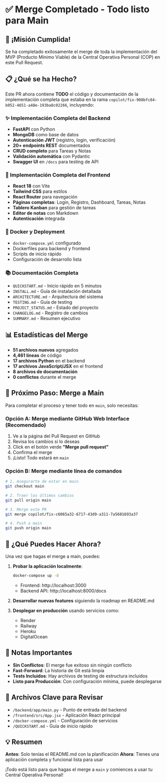 # ✅ Merge Completado - Todo listo para Main

## 🎉 ¡Misión Cumplida!

Se ha completado exitosamente el merge de toda la implementación del MVP (Producto Mínimo Viable) de la Central Operativa Personal (COP) en este Pull Request.

## 📋 ¿Qué se ha Hecho?

Este PR ahora contiene **TODO** el código y documentación de la implementación completa que estaba en la rama `copilot/fix-908bfc84-b052-4651-a48e-193ba8c02266`, incluyendo:

### ✨ Implementación Completa del Backend
- **FastAPI** con Python
- **MongoDB** como base de datos
- **Autenticación JWT** (registro, login, verificación)
- **20+ endpoints REST** documentados
- **CRUD completo** para Tareas y Notas
- **Validación automática** con Pydantic
- **Swagger UI** en `/docs` para testing de API

### 🎨 Implementación Completa del Frontend
- **React 18** con Vite
- **Tailwind CSS** para estilos
- **React Router** para navegación
- **Páginas completas**: Login, Registro, Dashboard, Tareas, Notas
- **Tablero Kanban** para gestión de tareas
- **Editor de notas** con Markdown
- **Autenticación** integrada

### 🐳 Docker y Deployment
- `docker-compose.yml` configurado
- Dockerfiles para backend y frontend
- Scripts de inicio rápido
- Configuración de desarrollo lista

### 📚 Documentación Completa
- `QUICKSTART.md` - Inicio rápido en 5 minutos
- `INSTALL.md` - Guía de instalación detallada
- `ARCHITECTURE.md` - Arquitectura del sistema
- `TESTING.md` - Guía de testing
- `PROJECT_STATUS.md` - Estado del proyecto
- `CHANGELOG.md` - Registro de cambios
- `SUMMARY.md` - Resumen ejecutivo

## 📊 Estadísticas del Merge

- **51 archivos nuevos** agregados
- **4,461 líneas** de código
- **17 archivos Python** en el backend
- **17 archivos JavaScript/JSX** en el frontend
- **8 archivos de documentación**
- **0 conflictos** durante el merge

## 🚀 Próximo Paso: Merge a Main

Para completar el proceso y tener todo en `main`, solo necesitas:

### Opción A: Merge mediante GitHub Web Interface (Recomendado)

1. Ve a la página del Pull Request en GitHub
2. Revisa los cambios si lo deseas
3. Click en el botón verde **"Merge pull request"**
4. Confirma el merge
5. ¡Listo! Todo estará en `main`

### Opción B: Merge mediante línea de comandos

```bash
# 1. Asegurarte de estar en main
git checkout main

# 2. Traer los últimos cambios
git pull origin main

# 3. Merge este PR
git merge copilot/fix-c6065a32-6717-43d9-a311-7a5601693a37

# 4. Push a main
git push origin main
```

## 🎯 ¿Qué Puedes Hacer Ahora?

Una vez que hagas el merge a main, puedes:

1. **Probar la aplicación localmente**:
   ```bash
   docker-compose up -d
   ```
   - Frontend: http://localhost:3000
   - Backend API: http://localhost:8000/docs

2. **Desarrollar nuevas features** siguiendo la roadmap en README.md

3. **Desplegar en producción** usando servicios como:
   - Render
   - Railway
   - Heroku
   - DigitalOcean

## 📝 Notas Importantes

- **Sin Conflictos**: El merge fue exitoso sin ningún conflicto
- **Fast-Forward**: La historia de Git está limpia
- **Tests Incluidos**: Hay archivos de testing de estructura incluidos
- **Listo para Producción**: Con configuración mínima, puede desplegarse

## 🔗 Archivos Clave para Revisar

- `/backend/app/main.py` - Punto de entrada del backend
- `/frontend/src/App.jsx` - Aplicación React principal
- `/docker-compose.yml` - Configuración de servicios
- `/QUICKSTART.md` - Guía de inicio rápido

## 💡 Resumen

**Antes**: Solo tenías el README.md con la planificación
**Ahora**: Tienes una aplicación completa y funcional lista para usar

¡Todo está listo para que hagas el merge a `main` y comiences a usar tu Central Operativa Personal!
